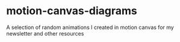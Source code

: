 # motion-canvas-diagrams
A selection of random animations I created in motion canvas for my newsletter and other resources
